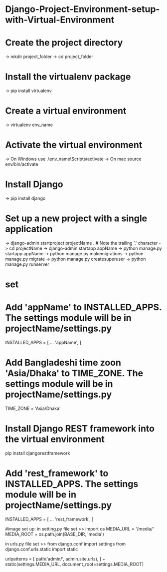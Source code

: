 # Django-Project-Environment-setup-with-Virtual-Environment

# Create the project directory
-> mkdir project_folder
-> cd project_folder

# Install the virtualenv package
-> pip install virtualenv

# Create a virtual environment
-> virtualenv env_name

# Activate the virtual environment
-> On Windows use .\env_name\Scripts\activate 
-> On mac source env/bin/activate

# Install Django 
-> pip install django

# Set up a new project with a single application
-> django-admin startproject projectName .  # Note the trailing '.' character
-> cd projectName
-> django-admin startapp appName
-> python manage.py startapp appName
-> python manage.py makemigrations
-> python manage.py migrate
-> python manage.py createsuperuser
-> python manage.py runserver

# set 


# Add 'appName' to INSTALLED_APPS. The settings module will be in projectName/settings.py
INSTALLED_APPS = [
    ...
    'appName',
]


# Add Bangladeshi time zoon 'Asia/Dhaka' to TIME_ZONE. The settings module will be in projectName/settings.py
TIME_ZONE = 'Asia/Dhaka'


# Install Django REST framework into the virtual environment
pip install djangorestframework

# Add 'rest_framework' to INSTALLED_APPS. The settings module will be in projectName/settings.py

INSTALLED_APPS = [
    ...
    'rest_framework',
]


#image set up:
in setting.py file set >>
import os
MEDIA_URL = '/media/'
MEDIA_ROOT = os.path.join(BASE_DIR, 'media')


in urls.py file set >>
from django.conf import settings
from django.conf.urls.static import static

urlpatterns = [
    path('admin/', admin.site.urls),
] + static(settings.MEDIA_URL, document_root=settings.MEDIA_ROOT)
